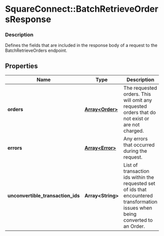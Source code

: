 # SquareConnect::BatchRetrieveOrdersResponse

### Description

Defines the fields that are included in the response body of a request to the BatchRetrieveOrders endpoint.

## Properties
Name | Type | Description | Notes
------------ | ------------- | ------------- | -------------
**orders** | [**Array&lt;Order&gt;**](Order.md) | The requested orders. This will omit any requested orders that do not exist or are not charged. | [optional] 
**errors** | [**Array&lt;Error&gt;**](Error.md) | Any errors that occurred during the request. | [optional] 
**unconvertible_transaction_ids** | **Array&lt;String&gt;** | List of transaction ids within the requested set of ids that encountered transformation issues when being converted to an Order. | [optional] 


